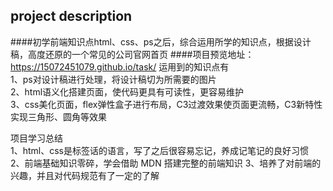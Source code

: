 ## project description
####初学前端知识点html、css、ps之后，综合运用所学的知识点，根据设计稿，高度还原的一个常见的公司官网首页
####项目预览地址：https://15072451079.github.io/task/
运用到的知识点有<br>
1、ps对设计稿进行处理，将设计稿切为所需要的图片<br>
2、html语义化搭建页面，使代码更具有可读性，更容易维护<br>
3、css美化页面，flex弹性盒子进行布局，C3过渡效果使页面更流畅，C3新特性实现三角形、圆角等效果<br>

项目学习总结<br>
1、html、css是标签话的语言，写了之后很容易忘记，养成记笔记的良好习惯<br>
2、前端基础知识零碎，学会借助 MDN 搭建完整的前端知识
3、培养了对前端的兴趣，并且对代码规范有了一定的了解
